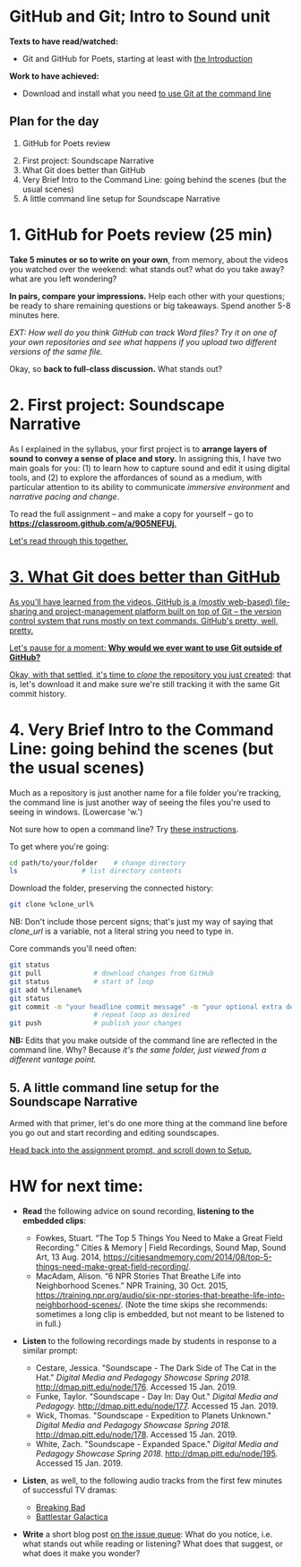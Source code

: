 # GitHub and Git; Intro to Sound unit
**Texts to have read/watched:**

* Git and GitHub for Poets, starting at least with
[the Introduction](https://www.youtube.com/watch?v=BCQHnlnPusY&list=PLRqwX-V7Uu6ZF9C0YMKuns9sLDzK6zoiV)

**Work to have achieved:**

* Download and install what you need [to use Git at the command line](https://gist.github.com/derhuerst/1b15ff4652a867391f03)

## Plan for the day

1. GitHub for Poets review
<!-- EXT. Versioning beyond simple text files -->
2. First project: Soundscape Narrative
3. What Git does better than GitHub
4. Very Brief Intro to the Command Line: going behind the scenes (but the usual scenes)
5. A little command line setup for Soundscape Narrative


# 1. GitHub for Poets review (25 min)

**Take 5 minutes or so to write on your own**, from memory, about the videos you watched over the weekend: what stands out? what do you take away? what are you left wondering?

**In pairs, compare your impressions.** Help each other with your questions; be ready to share remaining questions or big takeaways. Spend another 5-8 minutes here.

*EXT: How well do you think GitHub can track Word files? Try it on one of your own repositories and see what happens if you upload two different versions of the same file.*

Okay, so **back to full-class discussion.** What stands out?

# 2. First project: Soundscape Narrative

As I explained in the syllabus, your first project is to **arrange layers of sound to convey a sense of place and story.** In assigning this, I have two main goals for you: (1) to learn how to capture sound and edit it using digital tools, and (2) to explore the affordances of sound as a medium, with particular attention to its ability to communicate *immersive environment* and *narrative pacing and change*.

<div class="alert alert-success">
To read the full assignment – and make a copy for yourself – go to <strong><a href=https://classroom.github.com/a/9O5NEFUj">https://classroom.github.com/a/9O5NEFUj</strong>.
</div>

Let's read through this together.

<!--
Go through overview, constraints, deadlines. The sections below are prep for the "setup" section.
-->

# 3. What Git does better than GitHub

As you'll have learned from the videos, GitHub is a (mostly web-based) file-sharing and project-management platform built on top of Git – the version control system that runs mostly on text commands. GitHub's pretty, well, pretty.

<div class="alert alert-info">
Let's pause for a moment: <strong>Why would we ever want to use Git outside of GitHub?</strong>
</div>

<!--
Super-technical people may have many more reasons than I want to get into. For today, let's focus on a few quick victories:

* Git lets us "stage" multiple files at once and wrap them in a single commit.
* Git lets us keep track of small changes locally before we're ready to share them with the world – and then to push multiple commits all at once.
* Using the command line lets us access and activate more features of Git than the GitHub defaults allow.

We're going to practice this now.
-->

Okay, with that settled, it's time to [*clone* the repository you just created](https://help.github.com/articles/cloning-a-repository/): that is, let's download it and make sure we're still tracking it with the same Git commit history.


# 4. Very Brief Intro to the Command Line: going behind the scenes (but the usual scenes)

Much as a repository is just another name for a file folder you're tracking, the command line is just another way of seeing the files you're used to seeing in windows. (Lowercase 'w.')

<div class="alert alert-warning">
Not sure how to open a command line? Try <a href="https://learnpythonthehardway.org/book/appendix-a-cli/ex1.html">these instructions</a>.
</div>

To get where you're going:
```bash
cd path/to/your/folder    # change directory
ls                # list directory contents
```

Download the folder, preserving the connected history:
```bash
git clone %clone_url%
```
<div class="alert alert-warning">
NB: Don't include those percent signs; that's just my way of saying that <em>clone_url</em> is a variable, not a literal string you need to type in.
</div>

Core commands you'll need often:

```bash
git status           
git pull             # download changes from GitHub
git status           # start of loop
git add %filename%    
git status
git commit -m "your headline commit message" -m "your optional extra details, if you want them, just go in a second message."
                     # repeat loop as desired
git push             # publish your changes
```

<div class="alert alert-info">
<strong>NB:</strong> Edits that you make outside of the command line are reflected in the command line. Why? Because <em>it's the same folder, just viewed from a different vantage point.</em>
</div>

## 5. A little command line setup for the Soundscape Narrative

Armed with that primer, let's do one more thing at the command line before you go out and start recording and editing soundscapes.

<div class="alert alert-success">
<a href="https://github.com/pitt-cdm/soundscape-prompt#setup" class="alert-link">Head back into the assignment prompt, and scroll down to Setup.</a>
</div>

# HW for next time:

* **Read** the following advice on sound recording, **listening to the embedded clips**:
  - Fowkes, Stuart. “The Top 5 Things You Need to Make a Great Field Recording.” Cities & Memory | Field Recordings, Sound Map, Sound Art, 13 Aug. 2014, https://citiesandmemory.com/2014/08/top-5-things-need-make-great-field-recording/.
  - MacAdam, Alison. “6 NPR Stories That Breathe Life into Neighborhood Scenes.” NPR Training, 30 Oct. 2015, https://training.npr.org/audio/six-npr-stories-that-breathe-life-into-neighborhood-scenes/. (Note the time skips she recommends: sometimes a long clip is embedded, but not meant to be listened to in full.)

* **Listen** to the following recordings made by students in response to a similar prompt:
  - Cestare, Jessica. "Soundscape - The Dark Side of The Cat in the Hat." *Digital Media and Pedagogy Showcase Spring 2018.* http://dmap.pitt.edu/node/176. Accessed 15 Jan. 2019.
  - Funke, Taylor. "Soundscape - Day In: Day Out." *Digital Media and Pedagogy.* http://dmap.pitt.edu/node/177. Accessed 15 Jan. 2019.
  - Wick, Thomas. "Soundscape - Expedition to Planets Unknown." *Digital Media and Pedagogy Showcase Spring 2018.* http://dmap.pitt.edu/node/178. Accessed 15 Jan. 2019.
  - White, Zach. "Soundscape - Expanded Space." *Digital Media and Pedagogy Showcase Spring 2018.* http://dmap.pitt.edu/node/195. Accessed 15 Jan. 2019.

* **Listen**, as well, to the following audio tracks from the first few minutes of successful TV dramas:
  - [Breaking Bad]((/{{site.course.base_url}}assets/sound/bb-pilot-opening.mp3))
  - [Battlestar Galactica](/{{site.course.base_url}}assets/sound/bg-pilot-opening.mp3)

* **Write** a short blog post [on the issue queue](https://github.com/pitt-cdm/miller2019spring/issues/3): What do you notice, i.e. what stands out while reading or listening? What does that suggest, or what does it make you wonder?
